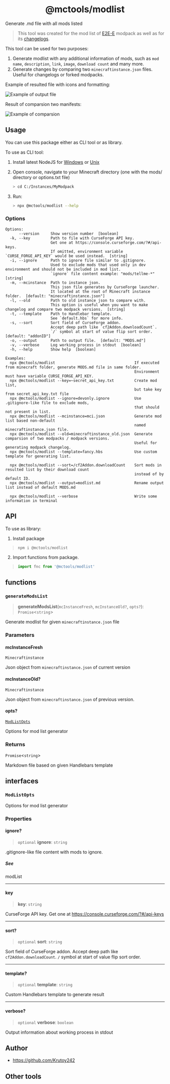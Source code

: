 <h1 align="center">@mctools/modlist</h1>

Generate .md file with all mods listed

<!-- extended_desc -->
> This tool was created for the mod list of [E2E-E](https://github.com/Krutoy242/Enigmatica2Expert-Extended/blob/cd12cfc750393b2ac4f9fa6ef2a4d103c412cb1b/MODS.md) modpack as well as for its [changelogs](https://github.com/Krutoy242/Enigmatica2Expert-Extended/blob/489f7f9c2dc41efc8c8a7cf565e0de655f61ea20/changelogs/LATEST.md).

This tool can be used for two purposes:

1. Generate modlist with any additional information of mods, such as `mod name`, `description`, `link`, `image`, `download count` and many more.
2. Generate changes by comparing two `minecraftinstance.json` files. Useful for changelogs or forked modpacks.

Example of resulted file with icons and formatting:

![Example of output file](https://i.imgur.com/ZHMKUiU.png)

Result of comparsion two manifests:

![Example of comparsion](https://i.imgur.com/b7s0AfD.png)
<!-- /extended_desc -->

## Usage

You can use this package either as CLI tool or as library.

To use as CLI tool:

1. Install latest NodeJS for [Windows](https://nodejs.org/en/download/current/) or [Unix](https://nodejs.org/en/download/package-manager/)

2. Open console, navigate to your Minecraft directory (one with the mods/ directory or options.txt file)
    ```sh
    > cd C:/Instances/MyModpack
    ```

3. Run:
    ```sh
    > npx @mctools/modlist --help
    ```

### Options

```shell
Options:
      --version     Show version number  [boolean]
  -k, --key         Path to file with CurseForge API key.
                    Get one at https://console.curseforge.com/?#/api-keys.
                    If omitted, environment variable `CURSE_FORGE_API_KEY` would be used instead.  [string]
  -i, --ignore      Path to ignore file similar to .gitignore.
                    Used to exclude mods that used only in dev environment and should not be included in mod list.
                    `ignore` file content example: "mods/tellme-*"  [string]
  -m, --mcinstance  Path to instance json.
                    This json file generates by CurseForge launcher.
                    It located at the root of Minecraft instance folder.  [default: "minecraftinstance.json"]
  -l, --old         Path to old instance json to compare with.
                    This option is useful when you want to make changelog and compare two modpack versions.  [string]
  -t, --template    Path to Handlebar template.
                    See `default.hbs` for more info.
  -s, --sort        Sort field of CurseForge addon.
                    Accept deep path like `cf2Addon.downloadCount`.
                    `/` symbol at start of value flip sort order.  [default: "addonID"]
  -o, --output      Path to output file.  [default: "MODS.md"]
  -v, --verbose     Log working process in stdout  [boolean]
  -h, --help        Show help  [boolean]

Examples:
  npx @mctools/modlist                                   If executed from minecraft folder, generate MODS.md file in same folder.
                                                         Environment must have variable CURSE_FORGE_API_KEY.
  npx @mctools/modlist --key=~secret_api_key.txt         Create mod list,
                                                         but take key from secret_api_key.txt file
  npx @mctools/modlist --ignore=devonly.ignore           Use .gitignore-like file to exclude mods,
                                                         that should not present in list.
  npx @mctools/modlist --mcinstance=mci.json             Generate mod list based non-default
                                                         named minecraftinstance.json file.
  npx @mctools/modlist --old=minecraftinstance_old.json  Generate comparsion of two modpacks / modpack versions.
                                                         Useful for generating modpack changelog.
  npx @mctools/modlist --template=fancy.hbs              Use custom template for generating list.

  npx @mctools/modlist --sort=/cf2Addon.downloadCount    Sort mods in resulted list by their download count
                                                         instead of by default ID.
  npx @mctools/modlist --output=modlist.md               Rename output list instead of default MODS.md

  npx @mctools/modlist --verbose                         Write some information in terminal
```

## API

To use as library:

1. Install package
  > ```shell
  > npm i @mctools/modlist
  > ```

2. Import functions from package.
  > ```ts
  > import fnc from '@mctools/modlist'
  > ```

## functions

### `generateModsList`

> **generateModsList**(`mcInstanceFresh`, `mcInstanceOld?`, `opts?`): `Promise`\<`string`\>

Generate modlist for given `minecraftinstance.json` file

### Parameters

#### mcInstanceFresh

`Minecraftinstance`

Json object from `minecraftinstance.json` of current version

#### mcInstanceOld?

`Minecraftinstance`

Json object from `minecraftinstance.json` of previous version.

#### opts?

[`ModListOpts`](../interfaces/ModListOpts.md)

Options for mod list generator

### Returns

`Promise`\<`string`\>

Markdown file based on given Handlebars template

## interfaces

### `ModListOpts`

Options for mod list generator

### Properties

#### ignore?

> `optional` **ignore**: `string`

.gitignore-like file content with mods to ignore.

##### See

modList

***

#### key

> **key**: `string`

CurseForge API key. Get one at https://console.curseforge.com/?#/api-keys

***

#### sort?

> `optional` **sort**: `string`

Sort field of CurseForge addon.
Accept deep path like `cf2Addon.downloadCount`.
`/` symbol at start of value flip sort order.

***

#### template?

> `optional` **template**: `string`

Custom Handlebars template to generate result

***

#### verbose?

> `optional` **verbose**: `boolean`

Output information about working process in stdout

## Author

* https://github.com/Krutoy242

## Other tools

